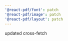 ```yaml
---
'@react-pdf/font': patch
'@react-pdf/image': patch
'@react-pdf/layout': patch
---
```


updated cross-fetch
